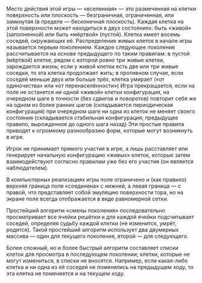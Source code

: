 Место действия этой игры — «вселенная» — это размеченная на клетки поверхность 
или плоскость — безграничная, ограниченная, или замкнутая (в пределе —
бесконечная плоскость). Каждая клетка на этой поверхности может находиться в
двух состояниях: быть «живой» (заполненной) или быть «мёртвой» (пустой). Клетка
имеет восемь соседей, окружающих её. Распределение живых клеток в начале игры
называется первым поколением. Каждое следующее поколение рассчитывается на
основе предыдущего по таким правилам: в пустой (мёртвой) клетке, рядом с которой
ровно три живые клетки, зарождается жизнь; если у живой клетки есть две или три
живые соседки, то эта клетка продолжает жить; в противном случае, если соседей
меньше двух или больше трёх, клетка умирает («от одиночества» или «от
перенаселённости») Игра прекращается, если на поле не останется ни одной «живой»
клетки конфигурация, на очередном шаге в точности (без сдвигов и поворотов)
повторит себя же на одном из более ранних шагов (складывается периодическая
конфигурация) при очередном шаге ни одна из клеток не меняет своего состояния
(складывается стабильная конфигурация; предыдущее правило, вырожденное до одного
шага назад) Эти простые правила приводят к огромному разнообразию форм, которые
могут возникнуть в игре.

Игрок не принимает прямого участия в игре, а лишь расставляет или генерирует
начальную конфигурацию «живых» клеток, которые затем взаимодействуют согласно
правилам уже без его участия (он является наблюдателем).

В компьютерных реализациях игры поле ограничено и (как правило) верхняя граница
поля «соединена» с нижней, а левая граница — с правой, что представляет собой
эмуляцию поверхности тора, но на экране поле всегда отображается в виде
равномерной сетки.

Простейший алгоритм «смены поколения» последовательно просматривает все ячейки
решётки и для каждой ячейки подсчитывает соседей, определяя судьбу каждой клетки
(не изменится, умрёт, родится). Такой простейший алгоритм использует два
двумерных массива — один для текущего поколения, второй — для следующего.

Более сложный, но и более быстрый алгоритм составляет списки клеток для
просмотра в последующем поколении; клетки, которые не могут измениться, в списки
не вносятся. Например, если какая-либо клетка и ни одна из её соседей не
поменялись на предыдущем ходу, то эта клетка не поменяется и на текущем ходу.